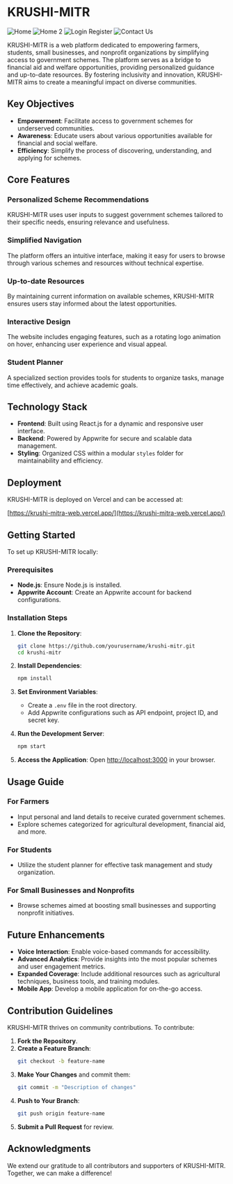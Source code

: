 # KRUSHI-MITR

![Home](assets/Home.png)
![Home 2](assets/Home2.png)
![Login Register](assets/LoginRegister.png)
![Contact Us](assets/Contactus.png)

KRUSHI-MITR is a web platform dedicated to empowering farmers, students, small businesses, and nonprofit organizations by simplifying access to government schemes. The platform serves as a bridge to financial aid and welfare opportunities, providing personalized guidance and up-to-date resources. By fostering inclusivity and innovation, KRUSHI-MITR aims to create a meaningful impact on diverse communities.

## Key Objectives

- **Empowerment**: Facilitate access to government schemes for underserved communities.
- **Awareness**: Educate users about various opportunities available for financial and social welfare.
- **Efficiency**: Simplify the process of discovering, understanding, and applying for schemes.

## Core Features

### Personalized Scheme Recommendations
KRUSHI-MITR uses user inputs to suggest government schemes tailored to their specific needs, ensuring relevance and usefulness.

### Simplified Navigation
The platform offers an intuitive interface, making it easy for users to browse through various schemes and resources without technical expertise.

### Up-to-date Resources
By maintaining current information on available schemes, KRUSHI-MITR ensures users stay informed about the latest opportunities.

### Interactive Design
The website includes engaging features, such as a rotating logo animation on hover, enhancing user experience and visual appeal.

### Student Planner
A specialized section provides tools for students to organize tasks, manage time effectively, and achieve academic goals.

## Technology Stack

- **Frontend**: Built using React.js for a dynamic and responsive user interface.
- **Backend**: Powered by Appwrite for secure and scalable data management.
- **Styling**: Organized CSS within a modular `styles` folder for maintainability and efficiency.

## Deployment

KRUSHI-MITR is deployed on Vercel and can be accessed at:

[https://krushi-mitra-web.vercel.app/](https://krushi-mitra-web.vercel.app/)

## Getting Started

To set up KRUSHI-MITR locally:

### Prerequisites

- **Node.js**: Ensure Node.js is installed.
- **Appwrite Account**: Create an Appwrite account for backend configurations.

### Installation Steps

1. **Clone the Repository**:
   ```bash
   git clone https://github.com/yourusername/krushi-mitr.git
   cd krushi-mitr
   ```

2. **Install Dependencies**:
   ```bash
   npm install
   ```

3. **Set Environment Variables**:
   - Create a `.env` file in the root directory.
   - Add Appwrite configurations such as API endpoint, project ID, and secret key.

4. **Run the Development Server**:
   ```bash
   npm start
   ```

5. **Access the Application**:
   Open [http://localhost:3000](http://localhost:3000) in your browser.

## Usage Guide

### For Farmers
- Input personal and land details to receive curated government schemes.
- Explore schemes categorized for agricultural development, financial aid, and more.

### For Students
- Utilize the student planner for effective task management and study organization.

### For Small Businesses and Nonprofits
- Browse schemes aimed at boosting small businesses and supporting nonprofit initiatives.

## Future Enhancements

- **Voice Interaction**: Enable voice-based commands for accessibility.
- **Advanced Analytics**: Provide insights into the most popular schemes and user engagement metrics.
- **Expanded Coverage**: Include additional resources such as agricultural techniques, business tools, and training modules.
- **Mobile App**: Develop a mobile application for on-the-go access.

## Contribution Guidelines

KRUSHI-MITR thrives on community contributions. To contribute:

1. **Fork the Repository**.
2. **Create a Feature Branch**:
   ```bash
   git checkout -b feature-name
   ```
3. **Make Your Changes** and commit them:
   ```bash
   git commit -m "Description of changes"
   ```
4. **Push to Your Branch**:
   ```bash
   git push origin feature-name
   ```
5. **Submit a Pull Request** for review.

## Acknowledgments

We extend our gratitude to all contributors and supporters of KRUSHI-MITR. Together, we can make a difference!
